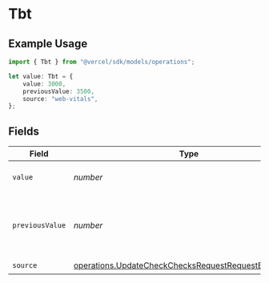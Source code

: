 # Tbt

## Example Usage

```typescript
import { Tbt } from "@vercel/sdk/models/operations";

let value: Tbt = {
    value: 3000,
    previousValue: 3500,
    source: "web-vitals",
};
```

## Fields

| Field                                                                                                                        | Type                                                                                                                         | Required                                                                                                                     | Description                                                                                                                  | Example                                                                                                                      |
| ---------------------------------------------------------------------------------------------------------------------------- | ---------------------------------------------------------------------------------------------------------------------------- | ---------------------------------------------------------------------------------------------------------------------------- | ---------------------------------------------------------------------------------------------------------------------------- | ---------------------------------------------------------------------------------------------------------------------------- |
| `value`                                                                                                                      | *number*                                                                                                                     | :heavy_check_mark:                                                                                                           | Total Blocking Time value                                                                                                    | 3000                                                                                                                         |
| `previousValue`                                                                                                              | *number*                                                                                                                     | :heavy_minus_sign:                                                                                                           | Previous Total Blocking Time value to display a delta                                                                        | 3500                                                                                                                         |
| `source`                                                                                                                     | [operations.UpdateCheckChecksRequestRequestBodySource](../../models/operations/updatecheckchecksrequestrequestbodysource.md) | :heavy_check_mark:                                                                                                           | N/A                                                                                                                          |                                                                                                                              |